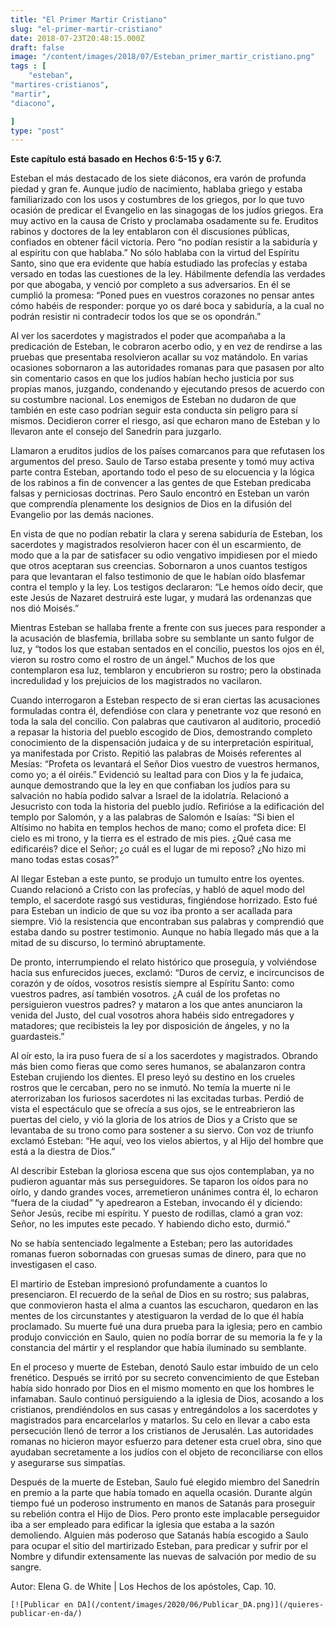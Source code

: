 ```yaml
---
title: "El Primer Martir Cristiano"
slug: "el-primer-martir-cristiano"
date: 2018-07-23T20:48:15.000Z
draft: false
image: "/content/images/2018/07/Esteban_primer_martir_cristiano.png"
tags : [
    "esteban",
"martires-cristianos",
"martir",
"diacono",

]
type: "post"
---
```


   **Este capítulo está basado en Hechos 6:5-15 y 6:7.**

 Esteban el más destacado de los siete diáconos, era varón de profunda piedad y gran fe. Aunque judío de nacimiento, hablaba griego y estaba familiarizado con los usos y costumbres de los griegos, por lo que tuvo ocasión de predicar el Evangelio en las sinagogas de los judíos griegos. Era muy activo en la causa de Cristo y proclamaba osadamente su fe. Eruditos rabinos y doctores de la ley entablaron con él discusiones públicas, confiados en obtener fácil victoria. Pero “no podían resistir a la sabiduría y al espíritu con que hablaba.” No sólo hablaba con la virtud del Espíritu Santo, sino que era evidente que había estudiado las profecías y estaba versado en todas las cuestiones de la ley. Hábilmente defendía las verdades por que abogaba, y venció por completo a sus adversarios. En él se cumplió la promesa: “Poned pues en vuestros corazones no pensar antes cómo habéis de responder: porque yo os daré boca y sabiduría, a la cual no podrán resistir ni contradecir todos los que se os opondrán.”

 Al ver los sacerdotes y magistrados el poder que acompañaba a la predicación de Esteban, le cobraron acerbo odio, y en vez de rendirse a las pruebas que presentaba resolvieron acallar su voz matándolo. En varias ocasiones sobornaron a las autoridades romanas para que pasasen por alto sin comentario casos en que los judíos habían hecho justicia por sus propias manos, juzgando, condenando y ejecutando presos de acuerdo con su costumbre nacional. Los enemigos de Esteban no dudaron de que también en este caso podrían seguir esta conducta sin peligro para sí mismos. Decidieron correr el riesgo, así que echaron mano de Esteban y lo llevaron ante el consejo del Sanedrín para juzgarlo.

 Llamaron a eruditos judíos de los países comarcanos para que refutasen los argumentos del preso. Saulo de Tarso estaba presente y tomó muy activa parte contra Esteban, aportando todo el peso de su elocuencia y la lógica de los rabinos a fin de convencer a las gentes de que Esteban predicaba falsas y perniciosas doctrinas. Pero Saulo encontró en Esteban un varón que comprendía plenamente los designios de Dios en la difusión del Evangelio por las demás naciones.

 En vista de que no podían rebatir la clara y serena sabiduría de Esteban, los sacerdotes y magistrados resolvieron hacer con él un escarmiento, de modo que a la par de satisfacer su odio vengativo impidiesen por el miedo que otros aceptaran sus creencias. Sobornaron a unos cuantos testigos para que levantaran el falso testimonio de que le habían oído blasfemar contra el templo y la ley. Los testigos declararon: “Le hemos oído decir, que este Jesús de Nazaret destruirá este lugar, y mudará las ordenanzas que nos dió Moisés.”

 Mientras Esteban se hallaba frente a frente con sus jueces para responder a la acusación de blasfemia, brillaba sobre su semblante un santo fulgor de luz, y “todos los que estaban sentados en el concilio, puestos los ojos en él, vieron su rostro como el rostro de un ángel.” Muchos de los que contemplaron esa luz, temblaron y encubrieron su rostro; pero la obstinada incredulidad y los prejuicios de los magistrados no vacilaron.

 Cuando interrogaron a Esteban respecto de si eran ciertas las acusaciones formuladas contra él, defendióse con clara y penetrante voz que resonó en toda la sala del concilio. Con palabras que cautivaron al auditorio, procedió a repasar la historia del pueblo escogido de Dios, demostrando completo conocimiento de la dispensación judaica y de su interpretación espiritual, ya manifestada por Cristo. Repitió las palabras de Moisés referentes al Mesías: “Profeta os levantará el Señor Dios vuestro de vuestros hermanos, como yo; a él oiréis.” Evidenció su lealtad para con Dios y la fe judaica, aunque demostrando que la ley en que confiaban los judíos para su salvación no había podido salvar a Israel de la idolatría. Relacionó a Jesucristo con toda la historia del pueblo judío. Refirióse a la edificación del templo por Salomón, y a las palabras de Salomón e Isaías: “Si bien el Altísimo no habita en templos hechos de mano; como el profeta dice: El cielo es mi trono, y la tierra es el estrado de mis pies. ¿Qué casa me edificaréis? dice el Señor; ¿o cuál es el lugar de mi reposo? ¿No hizo mi mano todas estas cosas?”

 Al llegar Esteban a este punto, se produjo un tumulto entre los oyentes. Cuando relacionó a Cristo con las profecías, y habló de aquel modo del templo, el sacerdote rasgó sus vestiduras, fingiéndose horrizado. Esto fué para Esteban un indicio de que su voz iba pronto a ser acallada para siempre. Vió la resistencia que encontraban sus palabras y comprendió que estaba dando su postrer testimonio. Aunque no había llegado más que a la mitad de su discurso, lo terminó abruptamente.

 De pronto, interrumpiendo el relato histórico que proseguía, y volviéndose hacia sus enfurecidos jueces, exclamó: “Duros de cerviz, e incircuncisos de corazón y de oídos, vosotros resistís siempre al Espíritu Santo: como vuestros padres, así también vosotros. ¿A cuál de los profetas no persiguieron vuestros padres? y mataron a los que antes anunciaron la venida del Justo, del cual vosotros ahora habéis sido entregadores y matadores; que recibisteis la ley por disposición de ángeles, y no la guardasteis.”

 Al oír esto, la ira puso fuera de sí a los sacerdotes y magistrados. Obrando más bien como fieras que como seres humanos, se abalanzaron contra Esteban crujiendo los dientes. El preso leyó su destino en los crueles rostros que le cercaban, pero no se inmutó. No temía la muerte ni le aterrorizaban los furiosos sacerdotes ni las excitadas turbas. Perdió de vista el espectáculo que se ofrecía a sus ojos, se le entreabrieron las puertas del cielo, y vió la gloria de los atrios de Dios y a Cristo que se levantaba de su trono como para sostener a su siervo. Con voz de triunfo exclamó Esteban: “He aquí, veo los vielos abiertos, y al Hijo del hombre que está a la diestra de Dios.”

 Al describir Esteban la gloriosa escena que sus ojos contemplaban, ya no pudieron aguantar más sus perseguidores. Se taparon los oídos para no oírlo, y dando grandes voces, arremetieron unánimes contra él, lo echaron “fuera de la ciudad” “y apedrearon a Esteban, invocando él y diciendo: Señor Jesús, recibe mi espíritu. Y puesto de rodillas, clamó a gran voz: Señor, no les imputes este pecado. Y habiendo dicho esto, durmió.”

 No se había sentenciado legalmente a Esteban; pero las autoridades romanas fueron sobornadas con gruesas sumas de dinero, para que no investigasen el caso.

 El martirio de Esteban impresionó profundamente a cuantos lo presenciaron. El recuerdo de la señal de Dios en su rostro; sus palabras, que conmovieron hasta el alma a cuantos las escucharon, quedaron en las mentes de los circunstantes y atestiguaron la verdad de lo que él había proclamado. Su muerte fué una dura prueba para la iglesia; pero en cambio produjo convicción en Saulo, quien no podía borrar de su memoria la fe y la constancia del mártir y el resplandor que había iluminado su semblante.

 En el proceso y muerte de Esteban, denotó Saulo estar imbuído de un celo frenético. Después se irritó por su secreto convencimiento de que Esteban había sido honrado por Dios en el mismo momento en que los hombres le infamaban. Saulo continuó persiguiendo a la iglesia de Dios, acosando a los cristianos, prendiéndolos en sus casas y entregándolos a los sacerdotes y magistrados para encarcelarlos y matarlos. Su celo en llevar a cabo esta persecución llenó de terror a los cristianos de Jerusalén. Las autoridades romanas no hicieron mayor esfuerzo para detener esta cruel obra, sino que ayudaban secretamente a los judíos con el objeto de reconciliarse con ellos y asegurarse sus simpatías.

 Después de la muerte de Esteban, Saulo fué elegido miembro del Sanedrín en premio a la parte que había tomado en aquella ocasión. Durante algún tiempo fué un poderoso instrumento en manos de Satanás para proseguir su rebelión contra el Hijo de Dios. Pero pronto este implacable perseguidor iba a ser empleado para edificar la iglesia que estaba a la sazón demoliendo. Alguien más poderoso que Satanás había escogido a Saulo para ocupar el sitio del martirizado Esteban, para predicar y sufrir por el Nombre y difundir extensamente las nuevas de salvación por medio de su sangre.

 Autor: Elena G. de White | Los Hechos de los apóstoles, Cap. 10.

    [![Publicar en DA](/content/images/2020/06/Publicar_DA.png)](/quieres-publicar-en-da/) 